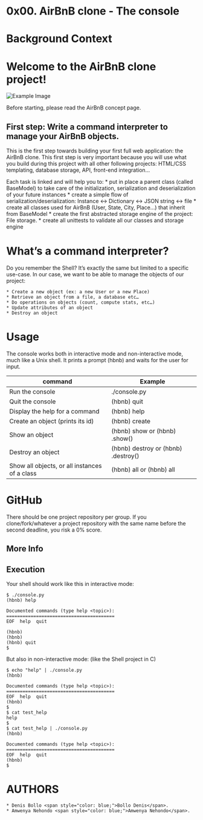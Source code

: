 # 0x00. AirBnB clone - The console
# Background Context
# Welcome to the AirBnB clone project!

![Example Image](C:\Users\hp\Downloads)


Before starting, please read the AirBnB concept page.
## First step: Write a command interpreter to manage your AirBnB objects.

This is the first step towards building your first full web application: the AirBnB clone. This first step is very important because you will use what you build during this project with all other following projects: HTML/CSS templating, database storage, API, front-end integration…

Each task is linked and will help you to:
    * put in place a parent class (called BaseModel) to take care of the initialization, serialization and deserialization of your future instances
    * create a simple flow of serialization/deserialization: Instance <-> Dictionary <-> JSON string <-> file
    * create all classes used for AirBnB (User, State, City, Place…) that inherit from BaseModel
    * create the first abstracted storage engine of the project: File storage.
    * create all unittests to validate all our classes and storage engine
# What’s a command interpreter?
Do you remember the Shell? It’s exactly the same but limited to a specific use-case. In our case, we want to be able to manage the objects of our project:

    * Create a new object (ex: a new User or a new Place)
    * Retrieve an object from a file, a database etc…
    * Do operations on objects (count, compute stats, etc…)
    * Update attributes of an object
    * Destroy an object
# Usage
The console works both in interactive mode and non-interactive mode, much like a Unix shell. It prints a prompt (hbnb) and waits for the user for input.

| command| Example |
| ---------|----------|
| Run the console	| ./console.py | 
| Quit the console	 | (hbnb) quit | 
| Display the help for a command | (hbnb) help <command> | 
| Create an object (prints its id) | (hbnb) create <class>
| Show an object | (hbnb) show <class> <id> or (hbnb) <class>.show(<id>)
| Destroy an object | (hbnb) destroy <class> <id> or (hbnb) <class>.destroy(<id>)
| Show all objects, or all instances of a class | (hbnb) all or (hbnb) all <class>


# GitHub
There should be one project repository per group. If you clone/fork/whatever a project repository with the same name before the second deadline, you risk a 0% score.

## More Info
## Execution
Your shell should work like this in interactive mode:

```
$ ./console.py
(hbnb) help

Documented commands (type help <topic>):
========================================
EOF  help  quit

(hbnb) 
(hbnb) 
(hbnb) quit
$
```
But also in non-interactive mode: (like the Shell project in C)

```
$ echo "help" | ./console.py
(hbnb)

Documented commands (type help <topic>):
========================================
EOF  help  quit
(hbnb) 
$
$ cat test_help
help
$
$ cat test_help | ./console.py
(hbnb)

Documented commands (type help <topic>):
========================================
EOF  help  quit
(hbnb) 
$

```
# AUTHORS
    * Denis Bollo <span style="color: blue;">Bollo Denis</span>.
    * Amwenya Nehondo <span style="color: blue;">Amwenya Nehondo</span>.

